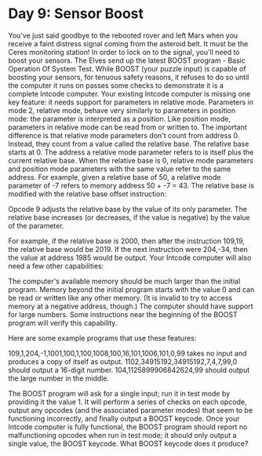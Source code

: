 # Day 9: Sensor Boost

You've just said goodbye to the rebooted rover and left Mars when you receive a faint distress signal coming from the asteroid belt.  It must be the Ceres monitoring station!
In order to lock on to the signal, you'll need to boost your sensors. The Elves send up the latest BOOST program - Basic Operation Of System Test.
While BOOST (your puzzle input) is capable of boosting your sensors, for tenuous safety reasons, it refuses to do so until the computer it runs on passes some checks to demonstrate it is a complete Intcode computer.
Your existing Intcode computer is missing one key feature: it needs support for parameters in relative mode.
Parameters in mode 2, relative mode, behave very similarly to parameters in position mode: the parameter is interpreted as a position.  Like position mode, parameters in relative mode can be read from or written to.
The important difference is that relative mode parameters don't count from address 0.  Instead, they count from a value called the relative base. The relative base starts at 0.
The address a relative mode parameter refers to is itself plus the current relative base. When the relative base is 0, relative mode parameters and position mode parameters with the same value refer to the same address.
For example, given a relative base of 50, a relative mode parameter of -7 refers to memory address 50 + -7 = 43.
The relative base is modified with the relative base offset instruction:

Opcode 9 adjusts the relative base by the value of its only parameter. The relative base increases (or decreases, if the value is negative) by the value of the parameter.

For example, if the relative base is 2000, then after the instruction 109,19, the relative base would be 2019. If the next instruction were 204,-34, then the value at address 1985 would be output.
Your Intcode computer will also need a few other capabilities:

The computer's available memory should be much larger than the initial program. Memory beyond the initial program starts with the value 0 and can be read or written like any other memory. (It is invalid to try to access memory at a negative address, though.)
The computer should have support for large numbers. Some instructions near the beginning of the BOOST program will verify this capability.

Here are some example programs that use these features:

109,1,204,-1,1001,100,1,100,1008,100,16,101,1006,101,0,99 takes no input and produces a copy of itself as output.
1102,34915192,34915192,7,4,7,99,0 should output a 16-digit number.
104,1125899906842624,99 should output the large number in the middle.

The BOOST program will ask for a single input; run it in test mode by providing it the value 1. It will perform a series of checks on each opcode, output any opcodes (and the associated parameter modes) that seem to be functioning incorrectly, and finally output a BOOST keycode.
Once your Intcode computer is fully functional, the BOOST program should report no malfunctioning opcodes when run in test mode; it should only output a single value, the BOOST keycode. What BOOST keycode does it produce?

